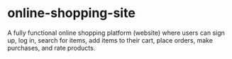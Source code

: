 # online-shopping-site
A fully functional online shopping platform (website) where users can sign up, log in, search for items, add items to their cart, place orders, make purchases, and rate products.
